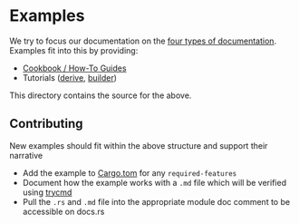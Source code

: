 # Examples

We try to focus our documentation on the [four types of
documentation](https://documentation.divio.com/).  Examples fit into this by
providing:
- [Cookbook / How-To Guides](https://docs.rs/clap/latest/clap/_cookbook/index.html)
- Tutorials ([derive](https://docs.rs/clap/latest/clap/_derive/_tutorial/index.html), [builder](https://docs.rs/clap/latest/clap/_tutorial/index.html))

This directory contains the source for the above.

## Contributing

New examples should fit within the above structure and support their narrative
- Add the example to [Cargo.tom](../Cargo.toml) for any `required-features`
- Document how the example works with a `.md` file which will be verified using [trycmd](https://docs.rs/trycmd)
- Pull the `.rs` and `.md` file into the appropriate module doc comment to be accessible on docs.rs
